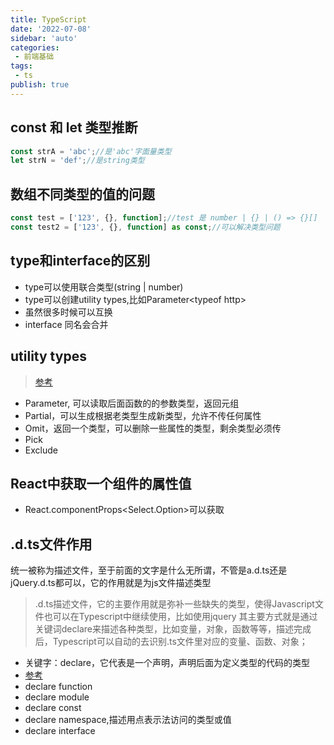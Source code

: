 ```yaml
---
title: TypeScript
date: '2022-07-08'
sidebar: 'auto'
categories:
 - 前端基础
tags:
 - ts
publish: true
---
```


## const 和 let 类型推断
```ts
const strA = 'abc';//是'abc'字面量类型
let strN = 'def';//是string类型
```

## 数组不同类型的值的问题
```ts
const test = ['123', {}, function];//test 是 number | {} | () => {}[]
const test2 = ['123', {}, function] as const;//可以解决类型问题
```
## type和interface的区别
- type可以使用联合类型(string | number)
- type可以创建utility types,比如Parameter&lt;typeof http&gt;
- 虽然很多时候可以互换
- interface 同名会合并


## utility types
> [参考](https://juejin.cn/post/6994038108543156238#heading-11)
- Parameter, 可以读取后面函数的的参数类型，返回元组
- Partial，可以生成根据老类型生成新类型，允许不传任何属性
- Omit，返回一个类型，可以删除一些属性的类型，剩余类型必须传
- Pick
- Exclude


## React中获取一个组件的属性值
- React.componentProps<Select.Option>可以获取

## .d.ts文件作用
统一被称为描述文件，至于前面的文字是什么无所谓，不管是a.d.ts还是jQuery.d.ts都可以，它的作用就是为js文件描述类型
> .d.ts描述文件，它的主要作用就是弥补一些缺失的类型，使得Javascript文件也可以在Typescript中继续使用，比如使用jquery
> 其主要方式就是通过关键词declare来描述各种类型，比如变量，对象，函数等等，描述完成后，Typescript可以自动的去识别.ts文件里对应的变量、函数、对象；
- 关键字：declare，它代表是一个声明，声明后面为定义类型的代码的类型
- [参考](https://blog.csdn.net/zy21131437/article/details/121946978)
- declare function
- declare module
- declare const
- declare namespace,描述用点表示法访问的类型或值
- declare interface